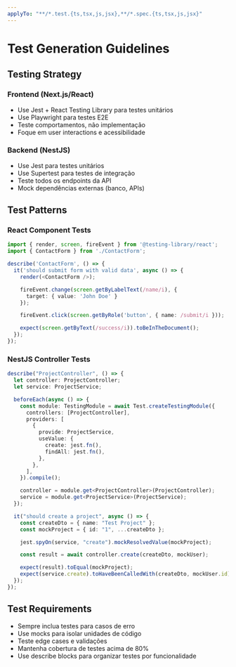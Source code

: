 ```yaml
---
applyTo: "**/*.test.{ts,tsx,js,jsx},**/*.spec.{ts,tsx,js,jsx}"
---
```


# Test Generation Guidelines

## Testing Strategy

### Frontend (Next.js/React)

- Use Jest + React Testing Library para testes unitários
- Use Playwright para testes E2E
- Teste comportamentos, não implementação
- Foque em user interactions e acessibilidade

### Backend (NestJS)

- Use Jest para testes unitários
- Use Supertest para testes de integração
- Teste todos os endpoints da API
- Mock dependências externas (banco, APIs)

## Test Patterns

### React Component Tests

```typescript
import { render, screen, fireEvent } from '@testing-library/react';
import { ContactForm } from './ContactForm';

describe('ContactForm', () => {
  it('should submit form with valid data', async () => {
    render(<ContactForm />);

    fireEvent.change(screen.getByLabelText(/name/i), {
      target: { value: 'John Doe' }
    });

    fireEvent.click(screen.getByRole('button', { name: /submit/i }));

    expect(screen.getByText(/success/i)).toBeInTheDocument();
  });
});
```

### NestJS Controller Tests

```typescript
describe("ProjectController", () => {
  let controller: ProjectController;
  let service: ProjectService;

  beforeEach(async () => {
    const module: TestingModule = await Test.createTestingModule({
      controllers: [ProjectController],
      providers: [
        {
          provide: ProjectService,
          useValue: {
            create: jest.fn(),
            findAll: jest.fn(),
          },
        },
      ],
    }).compile();

    controller = module.get<ProjectController>(ProjectController);
    service = module.get<ProjectService>(ProjectService);
  });

  it("should create a project", async () => {
    const createDto = { name: "Test Project" };
    const mockProject = { id: "1", ...createDto };

    jest.spyOn(service, "create").mockResolvedValue(mockProject);

    const result = await controller.create(createDto, mockUser);

    expect(result).toEqual(mockProject);
    expect(service.create).toHaveBeenCalledWith(createDto, mockUser.id);
  });
});
```

## Test Requirements

- Sempre inclua testes para casos de erro
- Use mocks para isolar unidades de código
- Teste edge cases e validações
- Mantenha cobertura de testes acima de 80%
- Use describe blocks para organizar testes por funcionalidade
